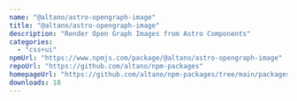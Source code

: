 ```yaml
---
name: "@altano/astro-opengraph-image"
title: "@altano/astro-opengraph-image"
description: "Render Open Graph Images from Astro Components"
categories:
  - "css+ui"
npmUrl: "https://www.npmjs.com/package/@altano/astro-opengraph-image"
repoUrl: "https://github.com/altano/npm-packages"
homepageUrl: "https://github.com/altano/npm-packages/tree/main/packages/astro-opengraph-image"
downloads: 18
---
```

